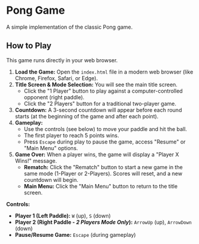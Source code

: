# Pong Game
A simple implementation of the classic Pong game.

## How to Play

This game runs directly in your web browser.

1.  **Load the Game:** Open the `index.html` file in a modern web browser (like Chrome, Firefox, Safari, or Edge).
2.  **Title Screen & Mode Selection:** You will see the main title screen.
    *   Click the "1 Player" button to play against a computer-controlled opponent (right paddle).
    *   Click the "2 Players" button for a traditional two-player game.
3.  **Countdown:** A 3-second countdown will appear before each round starts (at the beginning of the game and after each point).
4.  **Gameplay:**
    *   Use the controls (see below) to move your paddle and hit the ball.
    *   The first player to reach 5 points wins.
    *   Press `Escape` during play to pause the game, access "Resume" or "Main Menu" options.
5.  **Game Over:** When a player wins, the game will display a "Player X Wins!" message.
    *   **Rematch:** Click the "Rematch" button to start a new game in the same mode (1-Player or 2-Players). Scores will reset, and a new countdown will begin.
    *   **Main Menu:** Click the "Main Menu" button to return to the title screen.

**Controls:**
*   **Player 1 (Left Paddle):** `W` (up), `S` (down)
*   **Player 2 (Right Paddle - *2 Players Mode Only*):** `ArrowUp` (up), `ArrowDown` (down)
*   **Pause/Resume Game:** `Escape` (during gameplay)
